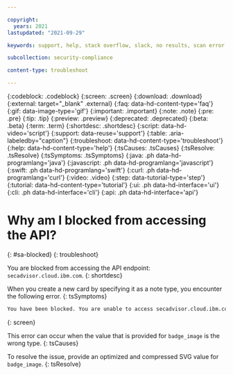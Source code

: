```yaml
---

copyright:
  years: 2021
lastupdated: "2021-09-29"

keywords: support, help, stack overflow, slack, no results, scan error

subcollection: security-compliance

content-type: troubleshoot

---
```


{:codeblock: .codeblock}
{:screen: .screen}
{:download: .download}
{:external: target="_blank" .external}
{:faq: data-hd-content-type='faq'}
{:gif: data-image-type='gif'}
{:important: .important}
{:note: .note}
{:pre: .pre}
{:tip: .tip}
{:preview: .preview}
{:deprecated: .deprecated}
{:beta: .beta}
{:term: .term}
{:shortdesc: .shortdesc}
{:script: data-hd-video='script'}
{:support: data-reuse='support'}
{:table: .aria-labeledby="caption"}
{:troubleshoot: data-hd-content-type='troubleshoot'}
{:help: data-hd-content-type='help'}
{:tsCauses: .tsCauses}
{:tsResolve: .tsResolve}
{:tsSymptoms: .tsSymptoms}
{:java: .ph data-hd-programlang='java'}
{:javascript: .ph data-hd-programlang='javascript'}
{:swift: .ph data-hd-programlang='swift'}
{:curl: .ph data-hd-programlang='curl'}
{:video: .video}
{:step: data-tutorial-type='step'}
{:tutorial: data-hd-content-type='tutorial'}
{:ui: .ph data-hd-interface='ui'}
{:cli: .ph data-hd-interface='cli'}
{:api: .ph data-hd-interface='api'}

# Why am I blocked from accessing the API?
{: #sa-blocked}
{: troubleshoot}

You are blocked from accessing the API endpoint: `secadvisor.cloud.ibm.com`.
{: shortdesc}

When you create a new card by specifying it as a note type, you encounter the following error.
{: tsSymptoms}

```txt
You have been blocked. You are unable to access secadvisor.cloud.ibm.com.
```
{: screen}

This error can occur when the value that is provided for `badge_image` is the wrong type.
{: tsCauses}

To resolve the issue, provide an optimized and compressed SVG value for `badge_image`.
{: tsResolve}
